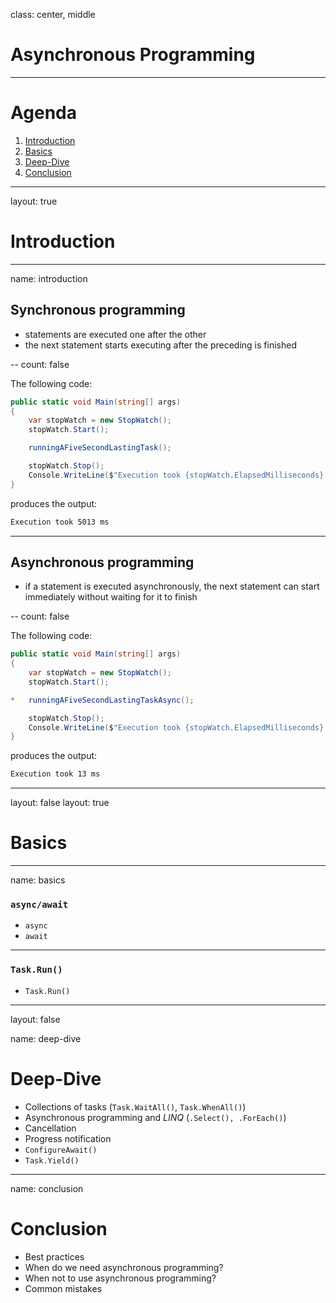 class: center, middle

# Asynchronous Programming

---

# Agenda

 1. [Introduction](#introduction)
 2. [Basics](#basics)
 3. [Deep-Dive](#deep-dive)
 4. [Conclusion](#conclusion)

---

layout: true

# Introduction

---
name: introduction

## Synchronous programming

- statements are executed one after the other
- the next statement starts executing after the preceding is finished

--
count: false

The following code:

```csharp
public static void Main(string[] args)
{
    var stopWatch = new StopWatch();
    stopWatch.Start();

    runningAFiveSecondLastingTask();

    stopWatch.Stop();
    Console.WriteLine($"Execution took {stopWatch.ElapsedMilliseconds} ms");
}
```

produces the output:

```sh
Execution took 5013 ms
```

---

## Asynchronous programming

- if a statement is executed asynchronously, the next statement can start immediately without waiting for it to finish

--
count: false

The following code:

```csharp
public static void Main(string[] args)
{
    var stopWatch = new StopWatch();
    stopWatch.Start();

*   runningAFiveSecondLastingTaskAsync();

    stopWatch.Stop();
    Console.WriteLine($"Execution took {stopWatch.ElapsedMilliseconds} ms");
}
```

produces the output:

```sh
Execution took 13 ms
```


---
layout: false
layout: true

# Basics

---
name: basics

### `async/await`

- `async`
- `await`
  
---

### `Task.Run()`

- `Task.Run()`

---
layout: false

name: deep-dive

# Deep-Dive

- Collections of tasks (`Task.WaitAll()`, `Task.WhenAll()`)
- Asynchronous programming and *LINQ* (`.Select(), .ForEach()`)
- Cancellation
- Progress notification
- `ConfigureAwait()`
- `Task.Yield()`
  
---

name: conclusion

# Conclusion

- Best practices
- When do we need asynchronous programming?
- When not to use asynchronous programming?
- Common mistakes
